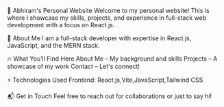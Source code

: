 🚀 Abhiram's Personal Website
Welcome to my personal website! This is where I showcase my skills, projects, and experience in full-stack web development with a focus on React.js.

🌟 About Me
I am a full-stack developer with expertise in React.js, JavaScript, and the MERN stack.

🔥 What You’ll Find Here
About Me – My background and skills
Projects – A showcase of my work
Contact – Let's connect!

⚡ Technologies Used
Frontend: React.js,Vite,JavaScript,Tailwind CSS

📬 Get in Touch
Feel free to reach out for collaborations or just to say hi!